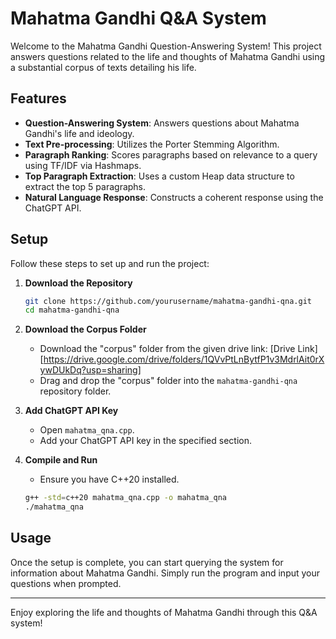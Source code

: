 # Mahatma Gandhi Q&A System

Welcome to the Mahatma Gandhi Question-Answering System! This project answers questions related to the life and thoughts of Mahatma Gandhi using a substantial corpus of texts detailing his life.

## Features

- **Question-Answering System**: Answers questions about Mahatma Gandhi's life and ideology.
- **Text Pre-processing**: Utilizes the Porter Stemming Algorithm.
- **Paragraph Ranking**: Scores paragraphs based on relevance to a query using TF/IDF via Hashmaps.
- **Top Paragraph Extraction**: Uses a custom Heap data structure to extract the top 5 paragraphs.
- **Natural Language Response**: Constructs a coherent response using the ChatGPT API.

## Setup

Follow these steps to set up and run the project:

1. **Download the Repository**
    ```bash
    git clone https://github.com/yourusername/mahatma-gandhi-qna.git
    cd mahatma-gandhi-qna
    ```

2. **Download the Corpus Folder**
    - Download the "corpus" folder from the given drive link: [Drive Link][https://drive.google.com/drive/folders/1QVvPtLnBytfP1v3MdrlAit0rXywDUkDq?usp=sharing]
    - Drag and drop the "corpus" folder into the `mahatma-gandhi-qna` repository folder.

3. **Add ChatGPT API Key**
    - Open `mahatma_qna.cpp`.
    - Add your ChatGPT API key in the specified section.

4. **Compile and Run**
    - Ensure you have C++20 installed.
    ```bash
    g++ -std=c++20 mahatma_qna.cpp -o mahatma_qna
    ./mahatma_qna
    ```

## Usage

Once the setup is complete, you can start querying the system for information about Mahatma Gandhi. Simply run the program and input your questions when prompted.

---

Enjoy exploring the life and thoughts of Mahatma Gandhi through this Q&A system!
